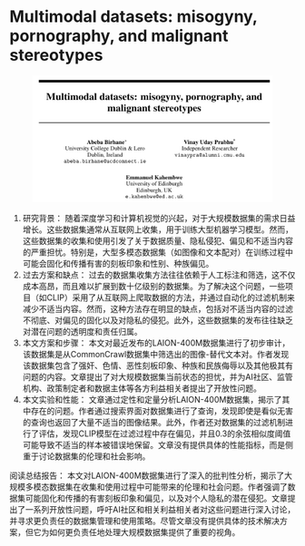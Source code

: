 # Multimodal datasets: misogyny, pornography, and  malignant stereotypes

<figure><img src="../.gitbook/assets/image (4) (1) (1) (1) (1) (1) (1) (1) (1) (1) (1) (1) (1) (1) (1) (1) (1) (1) (1) (1) (1) (1) (1) (1) (1) (1) (1) (1) (1) (1) (1) (1) (1) (1) (1) (1) (1) (1) (1) (1) (1) (1) (1) (1) (1) (1) (1) (1) (1).png" alt=""><figcaption></figcaption></figure>

1. 研究背景： 随着深度学习和计算机视觉的兴起，对于大规模数据集的需求日益增长。这些数据集通常从互联网上收集，用于训练大型机器学习模型。然而，这些数据集的收集和使用引发了关于数据质量、隐私侵犯、偏见和不适当内容的严重担忧。特别是，大型多模态数据集（如图像和文本配对）在训练过程中可能会固化和传播有害的刻板印象和性别、种族偏见。
2. 过去方案和缺点： 过去的数据集收集方法往往依赖于人工标注和筛选，这不仅成本高昂，而且难以扩展到数十亿级别的数据集。为了解决这个问题，一些项目（如CLIP）采用了从互联网上爬取数据的方法，并通过自动化的过滤机制来减少不适当内容。然而，这种方法存在明显的缺点，包括对不适当内容的过滤不彻底、对偏见的固化以及对隐私的侵犯。此外，这些数据集的发布往往缺乏对潜在问题的透明度和责任归属。
3. 本文方案和步骤： 本文对最近发布的LAION-400M数据集进行了初步审计，该数据集是从CommonCrawl数据集中筛选出的图像-替代文本对。作者发现该数据集包含了强奸、色情、恶性刻板印象、种族和民族侮辱以及其他极其有问题的内容。文章提出了对大规模数据集当前状态的担忧，并为AI社区、监管机构、政策制定者和数据主体等各方利益相关者提出了开放性问题。
4. 本文实验和性能： 文章通过定性和定量分析LAION-400M数据集，揭示了其中存在的问题。作者通过搜索界面对数据集进行了查询，发现即使是看似无害的查询也返回了大量不适当的图像结果。此外，作者还对数据集的过滤机制进行了评估，发现CLIP模型在过滤过程中存在偏见，并且0.3的余弦相似度阈值可能导致不适当的样本被错误地保留。文章没有提供具体的性能指标，而是侧重于讨论数据集的伦理和社会影响。

阅读总结报告： 本文对LAION-400M数据集进行了深入的批判性分析，揭示了大规模多模态数据集在收集和使用过程中可能带来的伦理和社会问题。作者强调了数据集可能固化和传播的有害刻板印象和偏见，以及对个人隐私的潜在侵犯。文章提出了一系列开放性问题，呼吁AI社区和相关利益相关者对这些问题进行深入讨论，并寻求更负责任的数据集管理和使用策略。尽管文章没有提供具体的技术解决方案，但它为如何更负责任地处理大规模数据集提供了重要的视角。
